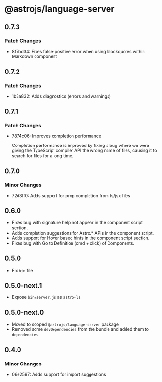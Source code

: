 # @astrojs/language-server

## 0.7.3

### Patch Changes

- 8f7bd34: Fixes false-positive error when using blockquotes within Markdown component

## 0.7.2

### Patch Changes

- 1b3a832: Adds diagnostics (errors and warnings)

## 0.7.1

### Patch Changes

- 7874c06: Improves completion performance

  Completion performance is improved by fixing a bug where we were giving the TypeScript compiler API the wrong name of files, causing it to search for files for a long time.

## 0.7.0

### Minor Changes

- 72d3ff0: Adds support for prop completion from ts/jsx files

## 0.6.0

- Fixes bug with signature help not appear in the component script section.
- Adds completion suggestions for Astro.\* APIs in the component script.
- Adds support for Hover based hints in the component script section.
- Fixes bug with Go to Definition (cmd + click) of Components.

## 0.5.0

- Fix `bin` file

## 0.5.0-next.1

- Expose `bin/server.js` as `astro-ls`

## 0.5.0-next.0

- Moved to scoped `@astrojs/language-server` package
- Removed some `devDependencies` from the bundle and added them to `dependencies`

## 0.4.0

### Minor Changes

- 06e2597: Adds support for import suggestions
